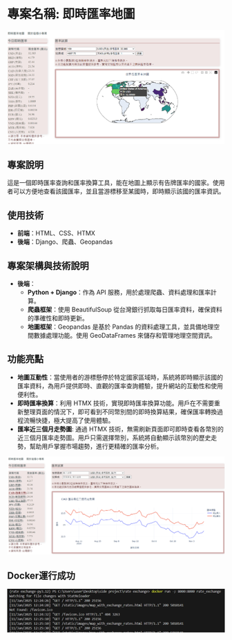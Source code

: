 # 專案名稱: 即時匯率地圖

![alt text](static/images/image.png)


## 專案說明
這是一個即時匯率查詢和匯率換算工具，能在地圖上顯示有告牌匯率的國家。使用者可以方便地查看該國匯率，並且當游標移至某國時，即時顯示該國的匯率資訊。

## 使用技術
- **前端**：HTML、CSS、HTMX
- **後端**：Django、爬蟲、Geopandas

## 專案架構與技術說明
- **後端**：
  - **Python + Django**：作為 API 服務，用於處理爬蟲、資料處理和匯率計算。
  - **爬蟲框架**：使用 BeautifulSoup 從台灣銀行抓取每日匯率資料，確保資料的準確性和即時更新。
  - **地圖框架**：Geopandas 是基於 Pandas 的資料處理工具，並具備地理空間數據處理功能。使用 GeoDataFrames 來儲存和管理地理空間資訊。

## 功能亮點
- **地圖互動性**：當使用者的游標懸停於特定國家區域時，系統將即時顯示該國的匯率資料，為用戶提供即時、直觀的匯率查詢體驗，提升網站的互動性和使用便利性。
- **即時匯率換算**：利用 HTMX 技術，實現即時匯率換算功能。用戶在不需要重新整理頁面的情況下，即可看到不同幣別間的即時換算結果，確保匯率轉換過程流暢快捷，極大提高了使用體驗。
- **匯率近三個月走勢圖**: 通過 HTMX 技術，無需刷新頁面即可即時查看各幣別的近三個月匯率走勢圖。用戶只需選擇幣別，系統將自動顯示該幣別的歷史走勢，幫助用戶掌握市場趨勢，進行更精確的匯率分析。

![alt text](static/images/rate_history.png)

## Docker運行成功
![alt text](static/images/docker.png)
